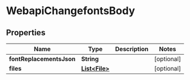 # WebapiChangefontsBody

## Properties
Name | Type | Description | Notes
------------ | ------------- | ------------- | -------------
**fontReplacementsJson** | **String** |  |  [optional]
**files** | [**List&lt;File&gt;**](File.md) |  |  [optional]
